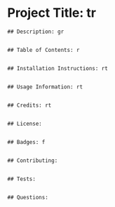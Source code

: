  # Project Title: tr

    ## Description: gr


    ## Table of Contents: r


    ## Installation Instructions: rt


    ## Usage Information: rt


    ## Credits: rt


    ## License: 


    ## Badges: f


    ## Contributing: 


    ## Tests: 


    ## Questions: 